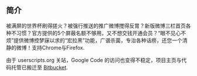## 简介 ##

被满屏的世界杯刷得搓火？被强行推送的推广微博搅得反胃？新版微博三栏首页各种不习惯？官方提供的5个屏蔽名额不够用，又不想交钱开通会员？“眼不见心不烦”提供微博控梦寐以求的“宏拉黑”功能，广谱杀菌，专治各种话痨，还您一个清静的微博！支持Chrome与Firefox.

由于 userscripts.org 关站，Google Code 的访问也变得不稳定，项目主页与代码托管已搬迁至 [Bitbucket](https://bitbucket.org/salviati/weibo-cleaner).